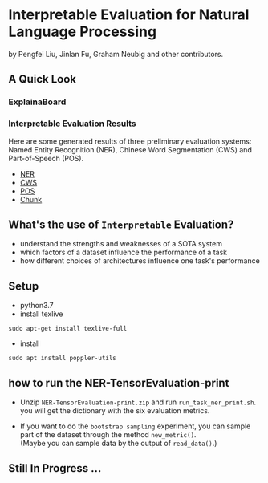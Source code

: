 # Interpretable Evaluation for Natural Language Processing


by Pengfei Liu, Jinlan Fu, Graham Neubig and other contributors.




## A Quick Look

### ExplainaBoard

### Interpretable Evaluation Results
Here are some generated results of three preliminary evaluation systems: Named Entity Recognition (NER), Chinese Word Segmentation (CWS) and Part-of-Speech (POS).
* [NER](http://pfliu.com/tensorEvaluation/tEval-ner.html)
* [CWS](http://pfliu.com/tensorEvaluation/tEval-cws.html)
* [POS](http://pfliu.com/tensorEvaluation/tEval-pos.html)
* [Chunk](http://pfliu.com/tensorEvaluation/tEval-chunk.html)


## What's the use of `Interpretable` Evaluation?
* understand the strengths and weaknesses of a SOTA system
* which factors of a dataset influence the performance of a task 
* how different choices of architectures influence one task's performance











## Setup

* python3.7
* install texlive 
```
sudo apt-get install texlive-full
```
* install
```
sudo apt install poppler-utils
```

## how to run the NER-TensorEvaluation-print
- Unzip `NER-TensorEvaluation-print.zip` and run `run_task_ner_print.sh`. you will get the dictionary with the six evaluation metrics.
 
- If you want to do the `bootstrap sampling` experiment, you can sample part of the dataset through the method `new_metric()`.  
(Maybe you can sample data by the output of `read_data()`.)

## Still In Progress ...
